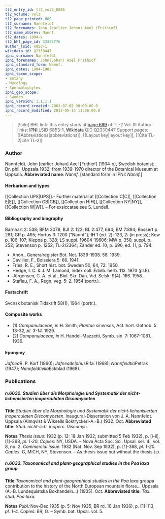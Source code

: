 ```yaml
---
tl2_entry_id: tl2_vol3_0805
tl2_volume: vol3
tl2_page_printed: 689
tl2_surname: Nannfeldt
tl2_forenames: John (earlier Johan) Axel (Frithiof)
tl2_name_abbrev: Nannf.
tl2_dates: 1904-x
tl2_bhl_page_id: 33355776
author_lsid: 6853-1
wikidata_id: Q2330447
ipni_surname: Nannfeldt
ipni_forenames: John(Johan) Axel Frithiof
ipni_standard_form: Nannf.
ipni_dates: 1904-1985
ipni_taxon_scope: 
- Botany
- Mycology
- Spermatophytes
ipni_geo_scope: 
- Sweden
ipni_version: 1.1.1.1
ipni_record_created: 2003-07-02 00:00:00.0
ipni_record_modified: 2013-05-15 11:36:00.0
---
```


> [!cite] BHL link: this entry starts at [page 689](https://www.biodiversitylibrary.org/page/33355776) of TL-2 Vol. III
> Author links: [IPNI](https://www.ipni.org/a/6853-1) LSID 6853-1, [Wikidata](https://www.wikidata.org/wiki/Q2330447) QID Q2330447
> Support pages: [[Abbreviations|abbreviations]], [[Layout key|layout key]], [[Cite TL-2|cite TL-2]]

### Author

Nannfeldt, John \[earlier Johan\] Axel \[Frithiof\] (1904-x), Swedish botanist; Dr. phil. Uppsala 1932; from 1939-1970 director of the Botanical Museum at Uppsala. 
**Abbreviated name**: *Nannf.* \[standard form in IPNI: *Nannf.*\]

#### Herbarium and types

[[Collection UPS|UPS]].- Further material at [[Collection C|C]], [[Collection E|E]], [[Collection GB|GB]], [[Collection H|H]], [[Collection NY|NY]], [[Collection W|W]]. – For exsiccatae see S. Lundell.

#### Bibliography and biography

Barnhart 2: 538; BFM 3079; BJI 2: 122; BL 2:477, 694; BM 7:894; Bossert p. 281; GR p. 495; Hortus 3: 1200 ("Nannf"); IH 1 (ed. 2): 123, 2: (in press); Kew p. 106-107; Kleppa p. 328; LS suppl. 19604-19606; MW p. 350, suppl. p. 252; Stevenson p. 1252; TL-2/2364; Zander ed. 10, p. 696, ed. 11, p. 794.
- Anon., Generalregister Bot. Not. 1839-1938. 56. 1939.
- Cavillier, F., Boissiera 5: 66. 1941.
- Fries, R. E., Short hist. bot. Sweden 50, 64, 72. 1950.
- Hedge, I. C. & J. M. Lamond, Index coll. Edinb. herb. 113. 1970 (pl.E).
- Jörgensen, C. A. et al., Biol. Skr. Dan. Vid. Selsk. 9(4): 166. 1958.
- Stafleu, F. A., Regn. veg. 5: 2. 1954 (portr.).

#### Festschrift

Svcnsk botanisk Tidskrift 58(1), 1964 (portr.).

#### Composite works

- (1) *Campanulaceae, in* H. Smith, *Plantae sinenses*, Act. hort. Gothob. 5: 13-32, *pl. 3-14.* 1929.
- (2) *Campanulaceae, in* H. Handel-Mazzetti, Symb. sin. 7: 1067-1081. 1936.

#### Eponymy

*Jafnea*R. P. Korf (1960); *Jafneadelphus*Rifai (1968); *Nannfeldtia*Petrak (1947); *Nannfeldtiella*Eckblad (1968).

### Publications

##### n.6632. Studien über die Morphologie und Systematik der nicht-lichenisierten inoperculaten Discomyceten

**Title**
*Studien über die Morphologie und Systematik der nicht-lichenisierten inoperculaten Discomyceten*. Inaugural-Dissertation von J. A. Nannfeldt. Uppsala (Almqvist & Wiksells Boktryckeri-A.-B.) 1932. Oct.
**Abbreviated title**: *Stud. nicht-lich. inoperc. Discomyc.*

**Notes**
*Thesis issue*: 1932 (p. 12: 18 Jan 1932; submitted 5 Feb 1932), p. \[i-ii\], \[1\]-368, *pl. 1-20.*
*Copies*: NY, USDA. – Nova Acta Soc. Sci. Upsal. ser. 4., vol. 8, no. 2.
*Commercial issue*: 1932 (Nat. Nov. Sep 1932), p. \[1\]-368, *pl. 1-20. Copies*: G, MICH, NY, Stevenson. – As thesis issue but without the thesis t.p.

##### n.6633. Taxonomical and plant-geographical studies in the Poa laxa group

**Title**
*Taxonomical and plant-geographical studies in the Poa laxa group*a contribution to the history of the North European mountain floras... Uppsala (A.-B. Lundequistska Bokhandeln...) \[1935\]. Oct.
**Abbreviated title**: *Tax. stud. Poa laxa*.

**Notes**
*Publ*.:Nov-Dec 1935 (p. 5: Nov 1935; BR rd. 16 Jan 1936), p. \[1\]-113, *pl. 1-4. Copies*: BR, G. – Symb. bot. Upsal. vol. 5.

